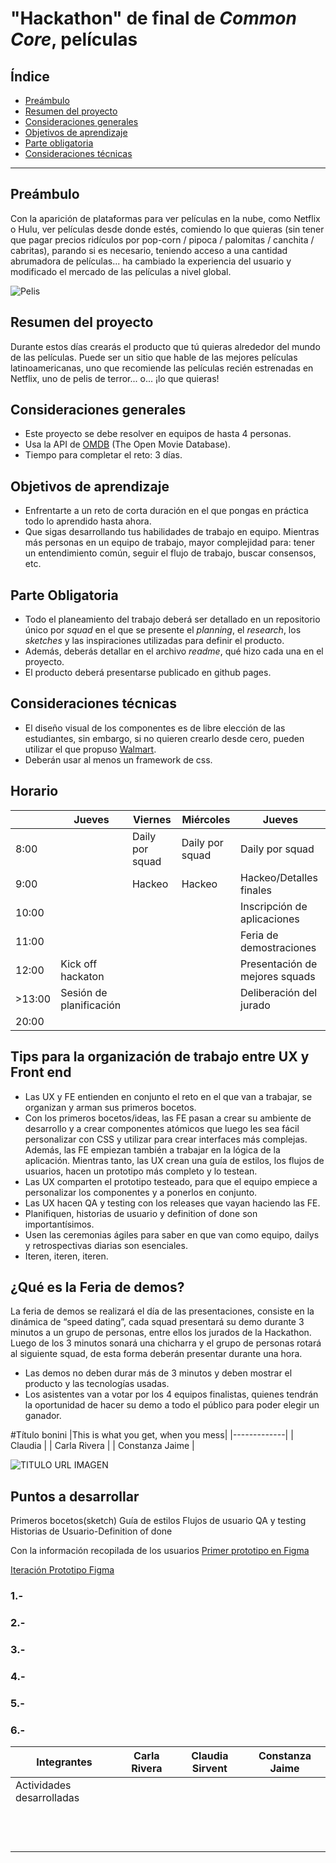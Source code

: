 # "Hackathon" de final de _Common Core_, películas

 ## Índice

 * [Preámbulo](#preámbulo)
* [Resumen del proyecto](#resumen-del-proyecto)
* [Consideraciones generales](#consideraciones-generales)
* [Objetivos de aprendizaje](#objetivos-de-aprendizaje)
* [Parte obligatoria](#parte-obligatoria)
* [Consideraciones técnicas](#consideraciones-técnicas)

 ***

 ## Preámbulo

 Con la aparición de plataformas para ver películas en la nube, como Netflix o
Hulu, ver películas desde donde estés, comiendo lo que quieras
(sin tener que pagar precios ridículos por pop-corn / pipoca / palomitas /
canchita / cabritas), parando si es necesario, teniendo acceso a una cantidad
abrumadora de películas... ha cambiado la experiencia del usuario
y modificado el mercado de las películas a nivel global.

 ![Pelis](https://media.giphy.com/media/NipFetnQOuKhW/giphy.gif)

 ## Resumen del proyecto

 Durante estos días crearás el producto que tú quieras alrededor del mundo
de las películas. Puede ser un sitio que hable de las mejores películas
latinoamericanas, uno que recomiende las películas recién estrenadas en Netflix,
uno de pelis de terror... o... ¡lo que quieras!

 ## Consideraciones generales

 * Este proyecto se debe resolver en equipos de hasta 4 personas.
* Usa la API de [OMDB](http://www.omdbapi.com/) (The Open Movie Database).
* Tiempo para completar el reto: 3 días.


 ## Objetivos de aprendizaje

 * Enfrentarte a un reto de corta duración en el que pongas en práctica todo
lo aprendido hasta ahora.
* Que sigas desarrollando tus habilidades de trabajo en equipo. Mientras más
personas en un equipo de trabajo, mayor complejidad para: tener un entendimiento
común, seguir el flujo de trabajo, buscar consensos, etc.

 ## Parte Obligatoria

 * Todo el planeamiento del trabajo deberá ser detallado en un repositorio único
por _squad_ en el que se presente el _planning_, el _research_, los _sketches_
y las inspiraciones utilizadas para definir el producto.
* Además, deberás detallar en el archivo _readme_, qué hizo cada una en el
proyecto.
* El producto deberá presentarse publicado en github pages.

 ## Consideraciones técnicas

 * El diseño visual de los componentes es de libre elección de las estudiantes,
sin embargo, si no quieren crearlo desde cero, pueden utilizar el que
propuso [Walmart](https://drive.google.com/file/d/0B6GBtl-gO6LwaVprQkFqTGI2a28/view).
* Deberán usar al menos un framework de css.


## Horario

|       |   Jueves          |  Viernes                     |Miércoles                      | Jueves                                |
|------ | ------------------| ---------------------------- | ----------------------------- | ------------------------------------- |
| 8:00  |                   |  Daily por squad             |  Daily por squad              | Daily por squad                       |
| 9:00  |                   |  Hackeo                      |  Hackeo                       | Hackeo/Detalles finales               |         
| 10:00 |                   |                              |                               | Inscripción de aplicaciones           |
| 11:00 |                   |                              |                               | Feria de demostraciones               |           
| 12:00 | Kick off hackaton |                              |                               | Presentación de mejores squads        |
|>13:00 |Sesión de planificación|                          |                               | Deliberación del jurado               |
| 20:00 |                   |                              |                               |                                       |

## Tips para la organización de trabajo entre UX y Front end 

* Las UX y FE entienden en conjunto el reto en el que van a trabajar, se organizan y arman sus primeros bocetos.
* Con los primeros bocetos/ideas, las FE pasan a crear su ambiente de desarrollo y a crear componentes atómicos que luego les sea fácil personalizar con CSS y utilizar para crear interfaces más complejas. Además, las FE empiezan también a trabajar en la lógica de la aplicación. Mientras tanto, las UX crean una guía de estilos, los flujos de usuarios, hacen un prototipo más completo y lo testean.
* Las UX comparten el prototipo testeado, para que el equipo empiece a personalizar los componentes y a ponerlos en conjunto.
* Las UX hacen QA y testing con los releases que vayan haciendo las FE.
* Planifiquen, historias de usuario y definition of done son importantísimos.
* Usen las ceremonias ágiles para saber en que van como equipo, dailys y retrospectivas diarias son esenciales.
* Iteren, iteren, iteren.

## ¿Qué es la Feria de demos?

La feria de demos se realizará el día de las presentaciones, consiste en la dinámica de “speed dating”, cada squad presentará su demo durante 3 minutos a un grupo de personas, entre ellos los jurados de la Hackathon. Luego de los 3 minutos sonará una chicharra y el grupo de personas rotará al siguiente squad, de esta forma deberán presentar durante una hora. 

* Las demos no deben durar más de 3 minutos y deben mostrar el producto y las tecnologías usadas.
* Los asistentes van a votar por los 4 equipos finalistas, quienes tendrán la oportunidad de hacer su demo a todo el público para poder elegir un ganador. 



#Título bonini
|This is what you get, when you mess|
|-------------|
| Claudia | 
| Carla Rivera |
| Constanza Jaime |

![TITULO URL IMAGEN](URL-IMAGEN)
## Puntos a desarrollar
Primeros bocetos(sketch)
Guía de estilos
Flujos de usuario
QA y testing
Historias de Usuario-Definition of done


Con la información recopilada de los usuarios
[Primer prototipo en Figma](https://www.figma.com/proto/EdgVjn8Cd8CLWHGYY6A9euPn/HACKATON?node-id=40%3A1&scaling=min-zoom)

[Iteración Prototipo Figma](https://www.figma.com/proto/Au57j3aUZFgwbR8Y4UymxC/HACKATON-(Copy)?scaling=min-zoom)


### 1.-
### 2.-
### 3.-
### 4.-
### 5.-
### 6.-

|Integrantes|Carla Rivera|Claudia Sirvent|Constanza Jaime|
|--------|---------       | ---------|-----------------| 
| Actividades desarrolladas
| | | | |
| | | | | 
| | | | | 
| | | | |
| | | | |
| | | | |
| | | | |
| | | | |
| | | | |
| | | | |
| | | | |
| | | | |